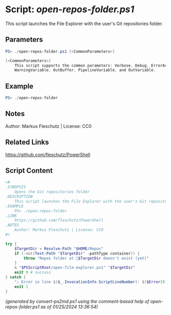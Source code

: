Script: *open-repos-folder.ps1*
========================

This script launches the File Explorer with the user's Git repositories folder.

Parameters
----------
```powershell
PS> ./open-repos-folder.ps1 [<CommonParameters>]

[<CommonParameters>]
    This script supports the common parameters: Verbose, Debug, ErrorAction, ErrorVariable, WarningAction, 
    WarningVariable, OutBuffer, PipelineVariable, and OutVariable.
```

Example
-------
```powershell
PS> ./open-repos-folder

```

Notes
-----
Author: Markus Fleschutz | License: CC0

Related Links
-------------
https://github.com/fleschutz/PowerShell

Script Content
--------------
```powershell
<#
.SYNOPSIS
	Opens the Git repositories folder
.DESCRIPTION
	This script launches the File Explorer with the user's Git repositories folder.
.EXAMPLE
	PS> ./open-repos-folder
.LINK
	https://github.com/fleschutz/PowerShell
.NOTES
	Author: Markus Fleschutz | License: CC0
#>

try {
	$TargetDir = Resolve-Path "$HOME/Repos"
	if (-not(Test-Path "$TargetDir" -pathType container)) {
		throw "Repos folder at 📂$TargetDir doesn't exist (yet)"
	}
	& "$PSScriptRoot/open-file-explorer.ps1" "$TargetDir"
	exit 0 # success
} catch {
	"⚠️ Error in line $($_.InvocationInfo.ScriptLineNumber): $($Error[0])"
	exit 1
}
```

*(generated by convert-ps2md.ps1 using the comment-based help of open-repos-folder.ps1 as of 01/25/2024 13:36:54)*
